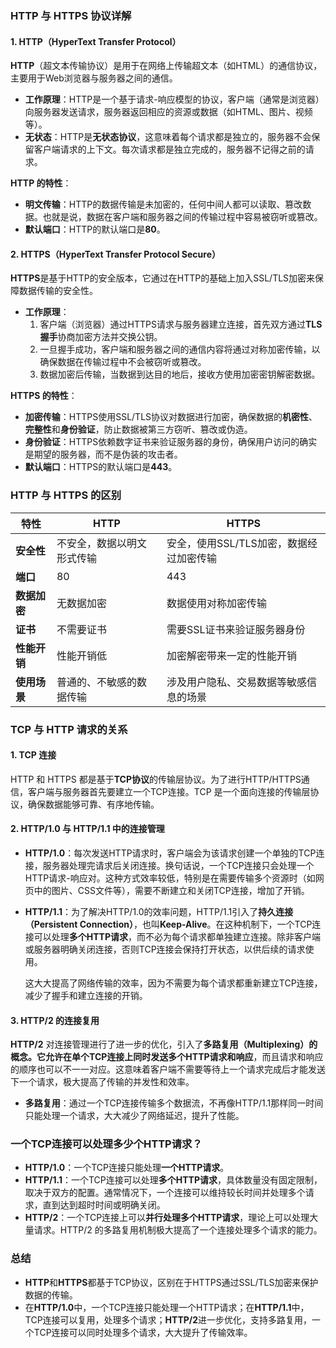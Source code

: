 ### HTTP 与 HTTPS 协议详解

#### 1. HTTP（HyperText Transfer Protocol）

**HTTP**（超文本传输协议）是用于在网络上传输超文本（如HTML）的通信协议，主要用于Web浏览器与服务器之间的通信。

- **工作原理**：HTTP是一个基于请求-响应模型的协议，客户端（通常是浏览器）向服务器发送请求，服务器返回相应的资源或数据（如HTML、图片、视频等）。
- **无状态**：HTTP是**无状态协议**，这意味着每个请求都是独立的，服务器不会保留客户端请求的上下文。每次请求都是独立完成的，服务器不记得之前的请求。

**HTTP 的特性**：
- **明文传输**：HTTP的数据传输是未加密的，任何中间人都可以读取、篡改数据。也就是说，数据在客户端和服务器之间的传输过程中容易被窃听或篡改。
- **默认端口**：HTTP的默认端口是**80**。

#### 2. HTTPS（HyperText Transfer Protocol Secure）

**HTTPS**是基于HTTP的安全版本，它通过在HTTP的基础上加入SSL/TLS加密来保障数据传输的安全性。

- **工作原理**：
  1. 客户端（浏览器）通过HTTPS请求与服务器建立连接，首先双方通过**TLS握手**协商加密方法并交换公钥。
  2. 一旦握手成功，客户端和服务器之间的通信内容将通过对称加密传输，以确保数据在传输过程中不会被窃听或篡改。
  3. 数据加密后传输，当数据到达目的地后，接收方使用加密密钥解密数据。

**HTTPS 的特性**：
- **加密传输**：HTTPS使用SSL/TLS协议对数据进行加密，确保数据的**机密性**、**完整性**和**身份验证**，防止数据被第三方窃听、篡改或伪造。
- **身份验证**：HTTPS依赖数字证书来验证服务器的身份，确保用户访问的确实是期望的服务器，而不是伪装的攻击者。
- **默认端口**：HTTPS的默认端口是**443**。

### HTTP 与 HTTPS 的区别

| 特性                | HTTP                            | HTTPS                                      |
|---------------------|---------------------------------|--------------------------------------------|
| **安全性**          | 不安全，数据以明文形式传输       | 安全，使用SSL/TLS加密，数据经过加密传输     |
| **端口**            | 80                              | 443                                        |
| **数据加密**        | 无数据加密                      | 数据使用对称加密传输                       |
| **证书**            | 不需要证书                      | 需要SSL证书来验证服务器身份                |
| **性能开销**        | 性能开销低                      | 加密解密带来一定的性能开销                 |
| **使用场景**        | 普通的、不敏感的数据传输         | 涉及用户隐私、交易数据等敏感信息的场景     |

### TCP 与 HTTP 请求的关系

#### 1. TCP 连接
HTTP 和 HTTPS 都是基于**TCP协议**的传输层协议。为了进行HTTP/HTTPS通信，客户端与服务器首先要建立一个TCP连接。TCP 是一个面向连接的传输层协议，确保数据能够可靠、有序地传输。

#### 2. HTTP/1.0 与 HTTP/1.1 中的连接管理
- **HTTP/1.0**：每次发送HTTP请求时，客户端会为该请求创建一个单独的TCP连接，服务器处理完请求后关闭连接。换句话说，一个TCP连接只会处理一个HTTP请求-响应对。这种方式效率较低，特别是在需要传输多个资源时（如网页中的图片、CSS文件等），需要不断建立和关闭TCP连接，增加了开销。

- **HTTP/1.1**：为了解决HTTP/1.0的效率问题，HTTP/1.1引入了**持久连接（Persistent Connection）**，也叫**Keep-Alive**。在这种机制下，一个TCP连接可以处理**多个HTTP请求**，而不必为每个请求都单独建立连接。除非客户端或服务器明确关闭连接，否则TCP连接会保持打开状态，以供后续的请求使用。

  这大大提高了网络传输的效率，因为不需要为每个请求都重新建立TCP连接，减少了握手和建立连接的开销。

#### 3. HTTP/2 的连接复用
**HTTP/2** 对连接管理进行了进一步的优化，引入了**多路复用（Multiplexing）**的概念。它允许在**单个TCP连接上同时发送多个HTTP请求和响应**，而且请求和响应的顺序也可以不一一对应。这意味着客户端不需要等待上一个请求完成后才能发送下一个请求，极大提高了传输的并发性和效率。

- **多路复用**：通过一个TCP连接传输多个数据流，不再像HTTP/1.1那样同一时间只能处理一个请求，大大减少了网络延迟，提升了性能。

### 一个TCP连接可以处理多少个HTTP请求？

- **HTTP/1.0**：一个TCP连接只能处理**一个HTTP请求**。
- **HTTP/1.1**：一个TCP连接可以处理**多个HTTP请求**，具体数量没有固定限制，取决于双方的配置。通常情况下，一个连接可以维持较长时间并处理多个请求，直到达到超时时间或明确关闭。
- **HTTP/2**：一个TCP连接上可以**并行处理多个HTTP请求**，理论上可以处理大量请求。HTTP/2 的多路复用机制极大提高了一个连接处理多个请求的能力。

### 总结
- **HTTP**和**HTTPS**都基于TCP协议，区别在于HTTPS通过SSL/TLS加密来保护数据的传输。
- 在**HTTP/1.0**中，一个TCP连接只能处理一个HTTP请求；在**HTTP/1.1**中，TCP连接可以复用，处理多个请求；**HTTP/2**进一步优化，支持多路复用，一个TCP连接可以同时处理多个请求，大大提升了传输效率。